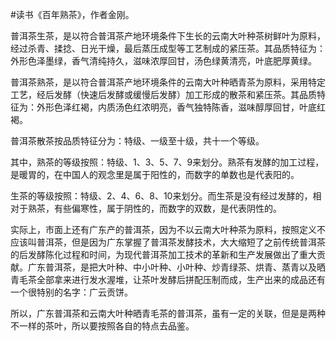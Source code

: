 #读书《百年熟茶》，作者金刚。

普洱茶生茶，是以符合普洱茶产地环境条件下生长的云南大叶种茶树鲜叶为原料，经过杀青、揉捻、日光干燥，最后蒸压成型等工艺制成的紧压茶。其品质特征为：外形色泽墨绿，香气清纯持久，滋味浓厚回甘，汤色绿黄清亮，叶底肥厚黄绿。

普洱茶熟茶，是以符合普洱茶产地环境条件的云南大叶种晒青茶为原料，采用特定工艺，经后发酵（快速后发酵或缓慢后发酵）加工形成的散茶和紧压茶。其品质特征为：外形色泽红褐，内质汤色红浓明亮，香气独特陈香，滋味醇厚回甘，叶底红褐。

普洱茶散茶按品质特征分为：特级、一级至十级，共十一个等级。

其中，熟茶的等级按照：特级、1、3、5、7、9来划分。熟茶有发酵的加工过程，是暖胃的，在中国人的观念里是属于阳性的，而数字的单数也是代表阳的。

生茶的等级按照：特级、2、4、6、8、10来划分。而生茶是没有经过发酵的，相对于熟茶，有些偏寒性，属于阴性的，而数字的双数，是代表阴性的。

实际上，市面上还有广东产的普洱茶，因为不以云南大叶种茶为原料，按照定义不应该叫普洱茶，但是因为广东掌握了普洱茶发酵技术，大大缩短了之前传统普洱茶的后发酵陈化过程和时间，为现代普洱茶加工技术的革新和生产发展做出了重大贡献。广东普洱茶，是把大叶种、中小叶种、小叶种、炒青绿茶、烘青、蒸青以及晒青毛茶全部拿来进行发水渥堆，让茶叶发酵后拼配压制而成，生产出来的成品还有一个很特别的名字：广云贡饼。

所以，广东普洱茶和云南大叶种晒青毛茶的普洱茶，虽有一定的关联，但是是两种不一样的茶叶，所以要按照各自的特点去品鉴。
